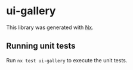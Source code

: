 # ui-gallery

This library was generated with [Nx](https://nx.dev).

## Running unit tests

Run `nx test ui-gallery` to execute the unit tests.
